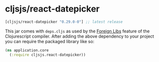 # cljsjs/react-datepicker

[](dependency)
```clojure
[cljsjs/react-datepicker "0.29.0-0"] ;; latest release
```
[](/dependency)

This jar comes with `deps.cljs` as used by the [Foreign Libs][flibs] feature
of the Clojurescript compiler. After adding the above dependency to your project
you can require the packaged library like so:

```clojure
(ns application.core
  (:require cljsjs.react-datepicker))
```

[flibs]: https://github.com/clojure/clojurescript/wiki/Packaging-Foreign-Dependencies
